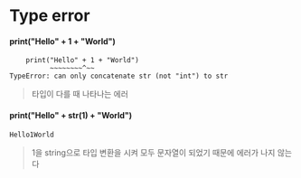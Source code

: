 Type error
==

#### print("Hello" + 1 + "World")
```
    print("Hello" + 1 + "World")
          ~~~~~~~~^~~
TypeError: can only concatenate str (not "int") to str

```
> 타입이 다를 때 나타나는 에러


#### print("Hello" + str(1) + "World")
```
Hello1World
```
> 1을 string으로 타입 변환을 시켜 모두 문자열이 되었기 때문에 에러가 나지 않는다
